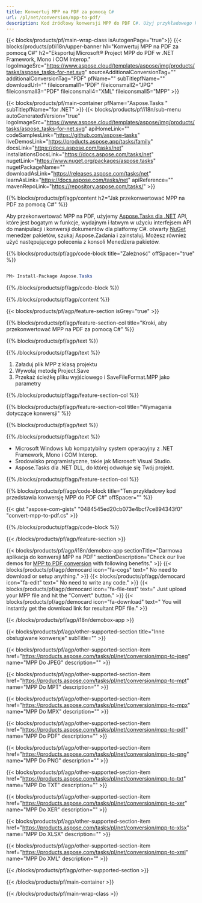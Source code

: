 ```yaml
---
title: Konwertuj MPP na PDF za pomocą C# 
url: /pl/net/conversion/mpp-to-pdf/ 
description: Kod źródłowy konwersji MPP do PDF C#. Użyj przykładowego kodu API dla plików MPP wsadowych do konwersji PDF w VB.NET Asp.NET lub dowolnej aplikacji opartej na .NET.
---
```


{{< blocks/products/pf/main-wrap-class isAutogenPage="true">}}
{{< blocks/products/pf/i18n/upper-banner h1="Konwertuj MPP na PDF za pomocą C#" h2="Eksportuj Microsoft® Project MPP do PDF w .NET Framework, Mono i COM Interop." logoImageSrc="https://www.aspose.cloud/templates/aspose/img/products/tasks/aspose_tasks-for-net.svg" sourceAdditionalConversionTag="" additionalConversionTag="PDF" pfName="" subTitlepfName="" downloadUrl="" fileiconsmall1="PDF" fileiconsmall2="JPG" fileiconsmall3="PDF" fileiconsmall4="XML" fileiconsmall5="MPP" >}}

{{< blocks/products/pf/main-container pfName="Aspose.Tasks " subTitlepfName="for .NET" >}}
{{< blocks/products/pf/i18n/sub-menu autoGeneratedVersion="true" logoImageSrc="https://www.aspose.cloud/templates/aspose/img/products/tasks/aspose_tasks-for-net.svg" apiHomeLink="" codeSamplesLink="https://github.com/aspose-tasks" liveDemosLink="https://products.aspose.app/tasks/family" docsLink="https://docs.aspose.com/tasks/net" installationsDocsLink="https://docs.aspose.com/tasks/net" nugetLink="https://www.nuget.org/packages/aspose.tasks" nugetPackageName="" downloadAsLink="https://releases.aspose.com/tasks/net" learnAsLink="https://docs.aspose.com/tasks/net" apiReference="" mavenRepoLink="https://repository.aspose.com/tasks/" >}}

{{% blocks/products/pf/agp/content h2="Jak przekonwertować MPP na PDF za pomocą C#" %}}

Aby przekonwertować MPP na PDF, użyjemy
 [Aspose.Tasks dla .NET](https://products.aspose.com/tasks/net)
 API, które jest bogatym w funkcje, wydajnym i łatwym w użyciu interfejsem API do manipulacji i konwersji dokumentów dla platformy C#. otwarty
 [NuGet](https://www.nuget.org/packages/aspose.tasks)
 menedżer pakietów, szukaj
 Aspose.Zadania
 i zainstaluj. Możesz również użyć następującego polecenia z konsoli Menedżera pakietów.

{{% blocks/products/pf/agp/code-block title="Zależność" offSpacer="true" %}}

```cs

PM> Install-Package Aspose.Tasks

```

{{% /blocks/products/pf/agp/code-block %}}

{{% /blocks/products/pf/agp/content %}}

{{< blocks/products/pf/agp/feature-section isGrey="true" >}}

{{% blocks/products/pf/agp/feature-section-col title="Kroki, aby przekonwertować MPP na PDF za pomocą C#" %}}

{{% blocks/products/pf/agp/text %}}

{{% /blocks/products/pf/agp/text %}}

1. Załaduj plik MPP z klasą projektu
1. Wywołaj metodę Project.Save
1. Przekaż ścieżkę pliku wyjściowego i SaveFileFormat.MPP jako parametry

{{% /blocks/products/pf/agp/feature-section-col %}}

{{% blocks/products/pf/agp/feature-section-col title="Wymagania dotyczące konwersji" %}}

{{% blocks/products/pf/agp/text %}}

{{% /blocks/products/pf/agp/text %}}

- Microsoft Windows lub kompatybilny system operacyjny z .NET Framework, Mono i COM Interop.
- Środowisko programistyczne, takie jak Microsoft Visual Studio.
- Aspose.Tasks dla .NET DLL, do której odwołuje się Twój projekt.

{{% /blocks/products/pf/agp/feature-section-col %}}

{{% blocks/products/pf/agp/code-block title="Ten przykładowy kod przedstawia konwersję MPP do PDF C#" offSpacer="" %}}

{{< gist "aspose-com-gists" "0484545ed20cb073e4bcf7ce894343f0" "convert-mpp-to-pdf.cs" >}}

{{% /blocks/products/pf/agp/code-block %}}

{{< /blocks/products/pf/agp/feature-section >}}

<!-- aboutfile Starts -->

{{< blocks/products/pf/agp/i18n/demobox-app sectionTitle="Darmowa aplikacja do konwersji MPP na PDF" sectionDescription="Check our live demos for [MPP to PDF conversion](https://products.aspose.app/tasks/conversion/mpp-to-pdf) with following benefits." >}}
        {{< blocks/products/pf/agp/democard icon="fa-cogs" text=" No need to download or setup anything." >}}
        {{< blocks/products/pf/agp/democard icon="fa-edit" text=" No need to write any code." >}}
        {{< blocks/products/pf/agp/democard icon="fa-file-text" text=" Just upload your MPP file and hit the \"Convert\" button." >}}
        {{< blocks/products/pf/agp/democard icon="fa-download" text=" You will instantly get the download link for resultant PDF file." >}}

{{< /blocks/products/pf/agp/i18n/demobox-app >}}

<!-- aboutfile Ends -->

{{< blocks/products/pf/agp/other-supported-section title="Inne obsługiwane konwersje" subTitle="" >}}

{{< blocks/products/pf/agp/other-supported-section-item href="https://products.aspose.com/tasks/pl/net/conversion/mpp-to-jpeg" name="MPP Do JPEG" description="" >}}

{{< blocks/products/pf/agp/other-supported-section-item href="https://products.aspose.com/tasks/pl/net/conversion/mpp-to-mpt" name="MPP Do MPT" description="" >}}

{{< blocks/products/pf/agp/other-supported-section-item href="https://products.aspose.com/tasks/pl/net/conversion/mpp-to-mpx" name="MPP Do MPX" description="" >}}

{{< blocks/products/pf/agp/other-supported-section-item href="https://products.aspose.com/tasks/pl/net/conversion/mpp-to-pdf" name="MPP Do PDF" description="" >}}

{{< blocks/products/pf/agp/other-supported-section-item href="https://products.aspose.com/tasks/pl/net/conversion/mpp-to-png" name="MPP Do PNG" description="" >}}

{{< blocks/products/pf/agp/other-supported-section-item href="https://products.aspose.com/tasks/pl/net/conversion/mpp-to-txt" name="MPP Do TXT" description="" >}}

{{< blocks/products/pf/agp/other-supported-section-item href="https://products.aspose.com/tasks/pl/net/conversion/mpp-to-xer" name="MPP Do XER" description="" >}}

{{< blocks/products/pf/agp/other-supported-section-item href="https://products.aspose.com/tasks/pl/net/conversion/mpp-to-xlsx" name="MPP Do XLSX" description="" >}}

{{< blocks/products/pf/agp/other-supported-section-item href="https://products.aspose.com/tasks/pl/net/conversion/mpp-to-xml" name="MPP Do XML" description="" >}}



{{< /blocks/products/pf/agp/other-supported-section >}}

{{< /blocks/products/pf/main-container >}}
    
{{< /blocks/products/pf/main-wrap-class >}}
